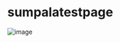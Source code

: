 # sumpalatestpage

![image](https://user-images.githubusercontent.com/56964592/203175388-b0e68ebe-f0aa-454d-a6e7-ccf879826fa0.png)
